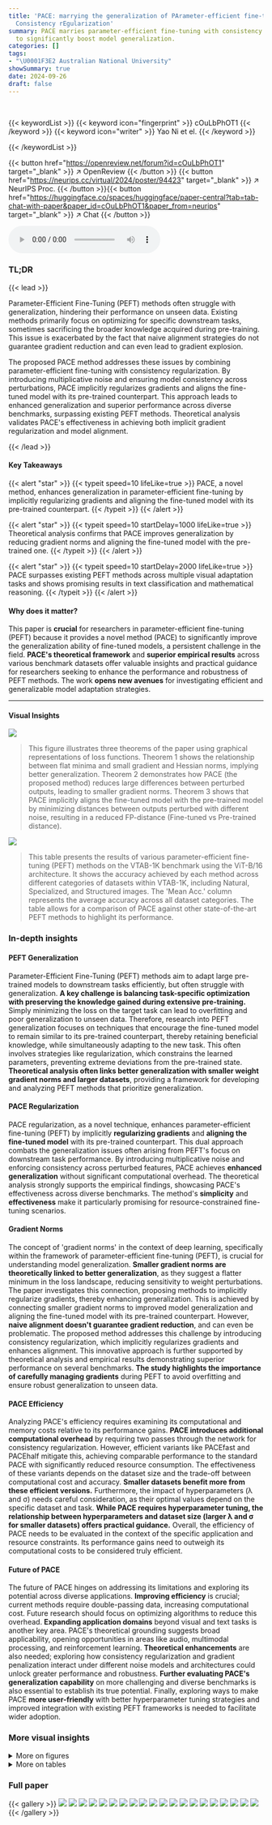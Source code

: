 ```yaml
---
title: 'PACE: marrying the generalization of PArameter-efficient fine-tuning with
  Consistency rEgularization'
summary: PACE marries parameter-efficient fine-tuning with consistency regularization
  to significantly boost model generalization.
categories: []
tags:
- "\U0001F3E2 Australian National University"
showSummary: true
date: 2024-09-26
draft: false
---
```


<br>

{{< keywordList >}}
{{< keyword icon="fingerprint" >}} cOuLbPhOT1 {{< /keyword >}}
{{< keyword icon="writer" >}} Yao Ni et el. {{< /keyword >}}
 
{{< /keywordList >}}

{{< button href="https://openreview.net/forum?id=cOuLbPhOT1" target="_blank" >}}
↗ OpenReview
{{< /button >}}
{{< button href="https://neurips.cc/virtual/2024/poster/94423" target="_blank" >}}
↗ NeurIPS Proc.
{{< /button >}}{{< button href="https://huggingface.co/spaces/huggingface/paper-central?tab=tab-chat-with-paper&paper_id=cOuLbPhOT1&paper_from=neurips" target="_blank" >}}
↗ Chat
{{< /button >}}



<audio controls>
    <source src="https://ai-paper-reviewer.com/cOuLbPhOT1/podcast.wav" type="audio/wav">
    Your browser does not support the audio element.
</audio>


### TL;DR


{{< lead >}}

Parameter-Efficient Fine-Tuning (PEFT) methods often struggle with generalization, hindering their performance on unseen data.  Existing methods primarily focus on optimizing for specific downstream tasks, sometimes sacrificing the broader knowledge acquired during pre-training.  This issue is exacerbated by the fact that naive alignment strategies do not guarantee gradient reduction and can even lead to gradient explosion.



The proposed PACE method addresses these issues by combining parameter-efficient fine-tuning with consistency regularization.  By introducing multiplicative noise and ensuring model consistency across perturbations, PACE implicitly regularizes gradients and aligns the fine-tuned model with its pre-trained counterpart.  This approach leads to enhanced generalization and superior performance across diverse benchmarks, surpassing existing PEFT methods.  Theoretical analysis validates PACE's effectiveness in achieving both implicit gradient regularization and model alignment.

{{< /lead >}}


#### Key Takeaways

{{< alert "star" >}}
{{< typeit speed=10 lifeLike=true >}} PACE, a novel method, enhances generalization in parameter-efficient fine-tuning by implicitly regularizing gradients and aligning the fine-tuned model with its pre-trained counterpart. {{< /typeit >}}
{{< /alert >}}

{{< alert "star" >}}
{{< typeit speed=10 startDelay=1000 lifeLike=true >}} Theoretical analysis confirms that PACE improves generalization by reducing gradient norms and aligning the fine-tuned model with the pre-trained one. {{< /typeit >}}
{{< /alert >}}

{{< alert "star" >}}
{{< typeit speed=10 startDelay=2000 lifeLike=true >}} PACE surpasses existing PEFT methods across multiple visual adaptation tasks and shows promising results in text classification and mathematical reasoning. {{< /typeit >}}
{{< /alert >}}

#### Why does it matter?
This paper is **crucial** for researchers in parameter-efficient fine-tuning (PEFT) because it provides a novel method (PACE) to significantly improve the generalization ability of fine-tuned models, a persistent challenge in the field.  **PACE's theoretical framework** and **superior empirical results** across various benchmark datasets offer valuable insights and practical guidance for researchers seeking to enhance the performance and robustness of PEFT methods.  The work **opens new avenues** for investigating efficient and generalizable model adaptation strategies.

------
#### Visual Insights



![](https://ai-paper-reviewer.com/cOuLbPhOT1/figures_4_1.jpg)

> This figure illustrates three theorems of the paper using graphical representations of loss functions. Theorem 1 shows the relationship between flat minima and small gradient and Hessian norms, implying better generalization. Theorem 2 demonstrates how PACE (the proposed method) reduces large differences between perturbed outputs, leading to smaller gradient norms. Theorem 3 shows that PACE implicitly aligns the fine-tuned model with the pre-trained model by minimizing distances between outputs perturbed with different noise, resulting in a reduced FP-distance (Fine-tuned vs Pre-trained distance).





![](https://ai-paper-reviewer.com/cOuLbPhOT1/tables_6_1.jpg)

> This table presents the results of various parameter-efficient fine-tuning (PEFT) methods on the VTAB-1K benchmark using the ViT-B/16 architecture.  It shows the accuracy achieved by each method across different categories of datasets within VTAB-1K, including Natural, Specialized, and Structured images.  The 'Mean Acc.' column represents the average accuracy across all dataset categories.  The table allows for a comparison of PACE against other state-of-the-art PEFT methods to highlight its performance.





### In-depth insights


#### PEFT Generalization
Parameter-Efficient Fine-Tuning (PEFT) methods aim to adapt large pre-trained models to downstream tasks efficiently, but often struggle with generalization.  **A key challenge is balancing task-specific optimization with preserving the knowledge gained during extensive pre-training.**  Simply minimizing the loss on the target task can lead to overfitting and poor generalization to unseen data.  Therefore, research into PEFT generalization focuses on techniques that encourage the fine-tuned model to remain similar to its pre-trained counterpart, thereby retaining beneficial knowledge, while simultaneously adapting to the new task.  This often involves strategies like regularization, which constrains the learned parameters, preventing extreme deviations from the pre-trained state.  **Theoretical analysis often links better generalization with smaller weight gradient norms and larger datasets**, providing a framework for developing and analyzing PEFT methods that prioritize generalization.

#### PACE Regularization
PACE regularization, as a novel technique, enhances parameter-efficient fine-tuning (PEFT) by implicitly **regularizing gradients** and **aligning the fine-tuned model** with its pre-trained counterpart.  This dual approach combats the generalization issues often arising from PEFT's focus on downstream task performance. By introducing multiplicative noise and enforcing consistency across perturbed features, PACE achieves **enhanced generalization** without significant computational overhead.  The theoretical analysis strongly supports the empirical findings, showcasing PACE's effectiveness across diverse benchmarks.  The method's **simplicity** and **effectiveness** make it particularly promising for resource-constrained fine-tuning scenarios.

#### Gradient Norms
The concept of 'gradient norms' in the context of deep learning, specifically within the framework of parameter-efficient fine-tuning (PEFT), is crucial for understanding model generalization.  **Smaller gradient norms are theoretically linked to better generalization**, as they suggest a flatter minimum in the loss landscape, reducing sensitivity to weight perturbations.  The paper investigates this connection, proposing methods to implicitly regularize gradients, thereby enhancing generalization. This is achieved by connecting smaller gradient norms to improved model generalization and aligning the fine-tuned model with its pre-trained counterpart.  However, **naive alignment doesn't guarantee gradient reduction**, and can even be problematic. The proposed method addresses this challenge by introducing consistency regularization, which implicitly regularizes gradients and enhances alignment. This innovative approach is further supported by theoretical analysis and empirical results demonstrating superior performance on several benchmarks.  **The study highlights the importance of carefully managing gradients** during PEFT to avoid overfitting and ensure robust generalization to unseen data.

#### PACE Efficiency
Analyzing PACE's efficiency requires examining its computational and memory costs relative to its performance gains.  **PACE introduces additional computational overhead** by requiring two passes through the network for consistency regularization. However, efficient variants like PACEfast and PACEhalf mitigate this, achieving comparable performance to the standard PACE with significantly reduced resource consumption. The effectiveness of these variants depends on the dataset size and the trade-off between computational cost and accuracy.  **Smaller datasets benefit more from these efficient versions.**  Furthermore, the impact of hyperparameters (λ and σ) needs careful consideration, as their optimal values depend on the specific dataset and task.  **While PACE requires hyperparameter tuning,  the relationship between hyperparameters and dataset size (larger λ and σ for smaller datasets) offers practical guidance.**  Overall, the efficiency of PACE needs to be evaluated in the context of the specific application and resource constraints.  Its performance gains need to outweigh its computational costs to be considered truly efficient.

#### Future of PACE
The future of PACE hinges on addressing its limitations and exploring its potential across diverse applications.  **Improving efficiency** is crucial; current methods require double-passing data, increasing computational cost.  Future research should focus on optimizing algorithms to reduce this overhead. **Expanding application domains** beyond visual and text tasks is another key area.  PACE's theoretical grounding suggests broad applicability, opening opportunities in areas like audio, multimodal processing, and reinforcement learning.  **Theoretical enhancements** are also needed; exploring how consistency regularization and gradient penalization interact under different noise models and architectures could unlock greater performance and robustness.  **Further evaluating PACE's generalization capability** on more challenging and diverse benchmarks is also essential to establish its true potential.  Finally, exploring ways to make PACE **more user-friendly** with better hyperparameter tuning strategies and improved integration with existing PEFT frameworks is needed to facilitate wider adoption.


### More visual insights

<details>
<summary>More on figures
</summary>


![](https://ai-paper-reviewer.com/cOuLbPhOT1/figures_5_1.jpg)

> This figure illustrates the PACE pipeline.  The pre-trained transformer block (ho) and an adapter (Δh) are combined to form the linear layer (h) in the fine-tuned model.  Multiplicative noise (z) is added to the adapter's output.  A consistency regularization loss is applied by comparing the model's output (f1(x)) with a second model's output (f2(x)) that uses the same weights but different noise.  This forces the model to maintain consistent output across different noise perturbations, thus improving generalization.


![](https://ai-paper-reviewer.com/cOuLbPhOT1/figures_8_1.jpg)

> This figure presents the results of an analysis comparing the baseline LoRAmul+VPTadd model with the PACE model.  The analysis focuses on the validation set of CIFAR-100 from the VTAB-1K benchmark using the ViT-B/16 architecture.  Three key metrics are plotted: gradient norm (a), FP-distance (b), and train and validation accuracy (c).  Each metric is plotted against training epochs.  The figure demonstrates that PACE outperforms the baseline, resulting in lower gradient norms and FP-distances, which correlates to improved generalization performance as evidenced by higher validation accuracy.


![](https://ai-paper-reviewer.com/cOuLbPhOT1/figures_8_2.jpg)

> This figure shows the results of an experiment comparing the performance of the proposed PACE method against a baseline LoRAmul+VPTadd method. The experiment was conducted on the CIFAR-100 dataset from the VTAB-1K benchmark using a ViT-B/16 model.  The figure contains three subplots:  (a) shows the gradient norms of both methods during training. (b) shows the FP-distance (output distance between fine-tuned and pre-trained models) for both methods. (c) shows the training and validation accuracy for both methods.  The results demonstrate that PACE achieves lower gradient norms and FP-distance, leading to better generalization performance as indicated by higher validation accuracy, compared to the baseline.


![](https://ai-paper-reviewer.com/cOuLbPhOT1/figures_8_3.jpg)

> The figure shows the gradient norms of different models trained with various regularization strengths (λ) on the CIFAR-100 dataset using the ViT-B/16 model.  It demonstrates how the proposed PACE method effectively controls gradient norms across a wide range of λ values, unlike the naive alignment approach (FPA) which exhibits unpredictable behavior and may even lead to gradient explosion. The plot highlights PACE's robust gradient regularization capability, essential for improved generalization.


![](https://ai-paper-reviewer.com/cOuLbPhOT1/figures_20_1.jpg)

> This figure shows the experimental results of applying PACE on the CIFAR-100 dataset of the VTAB-1K benchmark using the ViT-B/16 model. Three subplots are presented. Subplot (a) displays the gradient norm over training epochs for both the baseline LoRAmul+VPTadd and PACE methods. Subplot (b) shows the FP-distance (output distance between fine-tuned and pre-trained models) over epochs.  Subplot (c) illustrates the training and validation accuracy for both methods over epochs.  The results demonstrate that PACE reduces the gradient norm and maintains a lower FP-distance than the baseline while achieving higher validation accuracy.


![](https://ai-paper-reviewer.com/cOuLbPhOT1/figures_20_2.jpg)

> This figure shows the gradient norms of different models trained with varying regularization strengths (λ) on the CIFAR-100 dataset using the ViT-B/16 architecture.  The baseline model is compared against models using Fine-tuned Pre-trained model Alignment (FPA) and PACE. The plot demonstrates how PACE consistently reduces gradient norms across a wide range of λ values, while FPA shows unpredictable behavior and even gradient explosion in certain regions.  The shaded areas represent the standard deviations of the gradient norms across different training epochs. The results visually support the theoretical findings of the paper, highlighting the effectiveness of PACE in gradient regularization.


</details>




<details>
<summary>More on tables
</summary>


![](https://ai-paper-reviewer.com/cOuLbPhOT1/tables_6_2.jpg)
> This table presents the classification accuracy results for few-shot learning experiments using a ViT-B/16 model pre-trained on ImageNet-21K.  The results are broken down by the number of shots (1, 2, 4, 8, 16) and across five different fine-grained image datasets: FGVC-Aircraft, Food101, OxfordFlowers102, OxfordPets, and StanfordCars.  The table compares the performance of the baseline LoRAmul+VPTadd method with and without the PACE enhancement. It shows the average accuracy across these datasets as well. The table helps demonstrate PACE's effectiveness in improving few-shot learning performance.

![](https://ai-paper-reviewer.com/cOuLbPhOT1/tables_7_1.jpg)
> This table presents the results of experiments conducted on the FGVC benchmark using the ViT-B/16 model.  It compares the performance of various methods, including a baseline and the proposed PACE method, across five fine-grained datasets: CUB-200-2011, NABirds, Oxford Flowers, Stanford Dogs, and Stanford Cars.  The results show the classification accuracy achieved by each method on each dataset. The asterisk (*) indicates that the method used augmented ViT as described in AugReg [61].

![](https://ai-paper-reviewer.com/cOuLbPhOT1/tables_7_2.jpg)
> This table presents the results of domain adaptation experiments using the ViT-B/16 model pretrained on ImageNet-21K.  The model is evaluated on its performance on ImageNet-Sketch, ImageNet-V2, ImageNet-A, and ImageNet-R datasets.  The results are compared across various parameter-efficient fine-tuning (PEFT) methods, including Full fine-tuning, Linear probing, Adapter, VPT, LoRA, NOAH, GLORA, LoRAmul+VPTadd, and the proposed PACE method. The table shows that PACE improves upon the best-performing baseline (LoRAmul+VPTadd) in terms of mean accuracy across all target datasets, demonstrating its effectiveness in domain adaptation.

![](https://ai-paper-reviewer.com/cOuLbPhOT1/tables_7_3.jpg)
> This table presents the results of experiments conducted on the GLUE benchmark using the ROBERTabase model.  It shows the performance of various methods (Full, BitFit, Adapt, VeRA, LoRA, and PACE) across six different GLUE tasks: COLA, STSB, MRPC, RTE, QNLI, and SST2. The metrics used are Matthew's correlation coefficient for COLA, Pearson correlation coefficient for STSB, and accuracy for the remaining tasks.  The table highlights the improvement achieved by adding PACE to the LoRA model, resulting in better overall performance on the GLUE benchmark.

![](https://ai-paper-reviewer.com/cOuLbPhOT1/tables_7_4.jpg)
> This table presents the classification accuracy results on the GSM-8K benchmark for different fine-tuning methods.  The results are shown for the pre-trained model, a fully fine-tuned model, LoRA, and LoRA with PACE.  It demonstrates the performance improvement achieved by PACE in comparison to other methods on this mathematical reasoning task.

![](https://ai-paper-reviewer.com/cOuLbPhOT1/tables_7_5.jpg)
> This table presents a comparison of classification accuracy across various methods (full finetuning, linear probing, different PEFT methods, and PACE) on the CIFAR-100 dataset and domain adaptation tasks within the VTAB-1K benchmark. The results are categorized by different pretrained models (ViT-B with ImageNet-21K weights, ViT-B with Laion2B-ImageNet-12K weights, and Swin-B with ImageNet-21K weights).  The source dataset is specified, along with results on various target datasets (ImageNet-Sketch, ImageNet-V2, ImageNet-A, and ImageNet-R).  It helps to evaluate the generalization performance and effectiveness of different fine-tuning approaches across different pretrained models.

![](https://ai-paper-reviewer.com/cOuLbPhOT1/tables_9_1.jpg)
> This table presents classification accuracy results on domain adaptation and CIFAR-100 tasks, using the VTAB-1K benchmark. It compares the performance of different pre-trained models (ViT-B with ImageNet-21K weights, ViT-B with Laion2B-ImageNet-12K weights, and Swin-B with ImageNet-21K weights) and fine-tuning methods (Full, Linear, LoRAadd, VPTadd, LoRAmul, LoRAmul+VPTadd, and PACE).  The results are broken down by dataset (CIFAR-100 and ImageNet-1K) and target domain (Source, Sketch, V2, A, R).  The table highlights the improved performance of PACE compared to other methods.

![](https://ai-paper-reviewer.com/cOuLbPhOT1/tables_18_1.jpg)
> This table compares the maximum GPU memory usage, total training time and accuracy of different methods on three datasets: CIFAR-100, Camelyon, and ImageNet.  The methods compared include the baseline LoRAmul+VPTadd and several variants of PACE, including PACEfast and PACEhalf with different values of N.  The results show that PACEfast and PACEhalf achieve similar or better accuracy than the baseline while using significantly less GPU memory and training time.

![](https://ai-paper-reviewer.com/cOuLbPhOT1/tables_18_2.jpg)
> This table compares the additional memory needed by PACEfast with the baseline GPU memory usage for three different tasks: CIFAR-100 (VTAB-1K), Camelyon (VTAB-1K), and ImageNet (Domain adaptation).  It shows that the memory overhead of PACEfast is insignificant compared to the baseline, ranging from 0.0042% to 0.67%.  This demonstrates the efficiency of PACEfast in terms of memory usage.

![](https://ai-paper-reviewer.com/cOuLbPhOT1/tables_18_3.jpg)
> This table presents the results of experiments conducted using PACEfast with reduced batch size and epochs on three different datasets: CIFAR-100, Camelyon, and ImageNet.  Each dataset was processed using a different backbone model (ViT-16/B or Swin-B) and the results show significant improvements in memory efficiency and training time compared to the baseline while maintaining superior accuracy.

![](https://ai-paper-reviewer.com/cOuLbPhOT1/tables_19_1.jpg)
> This table presents classification accuracy results on the VTAB-1K benchmark using various methods and different training epochs (50, 100, 200, 300, and 530).  The results are categorized by dataset group (Natural, Specialized, and Structured) and show the average accuracy across the groups.  It demonstrates how the performance of different methods varies with the number of training epochs.

![](https://ai-paper-reviewer.com/cOuLbPhOT1/tables_19_2.jpg)
> This table presents the classification accuracy results on five fine-grained visual categorization datasets (FGVC) using the ViT-B/16 model. The results are shown for different training data sizes, namely 50%, 20%, and 10% of the original training data.  The table compares the performance of the baseline LoRAmul+VPTadd method with the proposed PACE method across all five datasets at these varying data sizes.  It demonstrates the ability of PACE to maintain and even improve performance under data scarcity, aligning with the paper's theoretical analyses about better generalization with smaller gradient norms and larger datasets.

![](https://ai-paper-reviewer.com/cOuLbPhOT1/tables_19_3.jpg)
> This table presents the classification accuracy results on four VTAB-1K sub-datasets (SVHN, Camelyon, Clevr-Count, Clevr-Dist) using different methods.  The results are broken down by whether the ViT-16/B model was fully fine-tuned, only linearly probed, fine-tuned using LoRAmul+VPTadd, or fine-tuned using LoRAmul+VPTadd with the proposed PACE method.  The models were pre-trained using either self-supervised DINO or MAE methods on the ImageNet-1K dataset.  The table demonstrates the performance improvements achieved by using PACE in self-supervised scenarios.

![](https://ai-paper-reviewer.com/cOuLbPhOT1/tables_20_1.jpg)
> This table compares the performance of various parameter-efficient fine-tuning (PEFT) methods, both with and without the proposed PACE method, on two tasks: CIFAR-100 (from the VTAB-1K benchmark) and ImageNet domain adaptation.  It shows the average accuracy across multiple source and target datasets for domain adaptation, highlighting the performance improvement achieved by incorporating PACE into existing PEFT methods such as AdaptFormer, GLORA, COFT, and BOFT.

![](https://ai-paper-reviewer.com/cOuLbPhOT1/tables_21_1.jpg)
> This table shows the hyperparameter settings used for the baseline models (LoRAmul+VPTadd and LoRAadd) on the VTAB-1K benchmark using the ViT-B/16 architecture.  It specifies the rank, learning rate, and weight decay for each of the 19 datasets in VTAB-1K, categorized into Natural, Specialized, and Structured sets. The table also indicates which baseline model (A or B) these hyperparameters are for, enabling a better understanding of model variations across different datasets.

![](https://ai-paper-reviewer.com/cOuLbPhOT1/tables_21_2.jpg)
> This table presents the classification accuracy results for different few-shot learning scenarios using the ViT-B/16 model pretrained on ImageNet-21K.  It compares the performance of different methods (LoRAadd, VPTadd, and LoRAmul+VPTadd) with and without the PACE technique. The results are broken down by the number of shots (1, 2, 4, 8, 16) and across five fine-grained datasets (FGVC-Aircraft, Food101, OxfordFlowers102, OxfordPets, and StanfordCars). The 'Average' column shows the average accuracy across all datasets for each method and shot number.

![](https://ai-paper-reviewer.com/cOuLbPhOT1/tables_21_3.jpg)
> This table lists the hyperparameters used for the LoRAmul+VPTadd baseline model in the FGVC (Fine-Grained Visual Categorization) experiments.  It shows the learning rate, weight decay, and rank used for each of the five fine-grained datasets included in the FGVC benchmark: CUB-200-2011, NABirds, OxfordFlowers, StanfordDogs, and StanfordCars.  The 'Mean Parameter (M)' column indicates the average number of trainable parameters across all datasets for this baseline configuration.

![](https://ai-paper-reviewer.com/cOuLbPhOT1/tables_21_4.jpg)
> This table shows the hyperparameter settings used for the LoRAmul+VPTadd baseline model in the domain adaptation experiments.  It includes the rank, learning rate, and weight decay values used for different tasks, along with the total number of trainable parameters (in millions). These settings were determined through a process of grid search to optimize performance.

</details>




### Full paper

{{< gallery >}}
<img src="https://ai-paper-reviewer.com/cOuLbPhOT1/1.png" class="grid-w50 md:grid-w33 xl:grid-w25" />
<img src="https://ai-paper-reviewer.com/cOuLbPhOT1/2.png" class="grid-w50 md:grid-w33 xl:grid-w25" />
<img src="https://ai-paper-reviewer.com/cOuLbPhOT1/3.png" class="grid-w50 md:grid-w33 xl:grid-w25" />
<img src="https://ai-paper-reviewer.com/cOuLbPhOT1/4.png" class="grid-w50 md:grid-w33 xl:grid-w25" />
<img src="https://ai-paper-reviewer.com/cOuLbPhOT1/5.png" class="grid-w50 md:grid-w33 xl:grid-w25" />
<img src="https://ai-paper-reviewer.com/cOuLbPhOT1/6.png" class="grid-w50 md:grid-w33 xl:grid-w25" />
<img src="https://ai-paper-reviewer.com/cOuLbPhOT1/7.png" class="grid-w50 md:grid-w33 xl:grid-w25" />
<img src="https://ai-paper-reviewer.com/cOuLbPhOT1/8.png" class="grid-w50 md:grid-w33 xl:grid-w25" />
<img src="https://ai-paper-reviewer.com/cOuLbPhOT1/9.png" class="grid-w50 md:grid-w33 xl:grid-w25" />
<img src="https://ai-paper-reviewer.com/cOuLbPhOT1/10.png" class="grid-w50 md:grid-w33 xl:grid-w25" />
<img src="https://ai-paper-reviewer.com/cOuLbPhOT1/11.png" class="grid-w50 md:grid-w33 xl:grid-w25" />
<img src="https://ai-paper-reviewer.com/cOuLbPhOT1/12.png" class="grid-w50 md:grid-w33 xl:grid-w25" />
<img src="https://ai-paper-reviewer.com/cOuLbPhOT1/13.png" class="grid-w50 md:grid-w33 xl:grid-w25" />
<img src="https://ai-paper-reviewer.com/cOuLbPhOT1/14.png" class="grid-w50 md:grid-w33 xl:grid-w25" />
<img src="https://ai-paper-reviewer.com/cOuLbPhOT1/15.png" class="grid-w50 md:grid-w33 xl:grid-w25" />
<img src="https://ai-paper-reviewer.com/cOuLbPhOT1/16.png" class="grid-w50 md:grid-w33 xl:grid-w25" />
<img src="https://ai-paper-reviewer.com/cOuLbPhOT1/17.png" class="grid-w50 md:grid-w33 xl:grid-w25" />
<img src="https://ai-paper-reviewer.com/cOuLbPhOT1/18.png" class="grid-w50 md:grid-w33 xl:grid-w25" />
<img src="https://ai-paper-reviewer.com/cOuLbPhOT1/19.png" class="grid-w50 md:grid-w33 xl:grid-w25" />
<img src="https://ai-paper-reviewer.com/cOuLbPhOT1/20.png" class="grid-w50 md:grid-w33 xl:grid-w25" />
{{< /gallery >}}